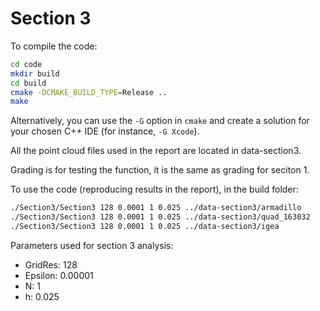 # Section 3

To compile the code:
```bash
cd code
mkdir build
cd build
cmake -DCMAKE_BUILD_TYPE=Release ..
make
```
Alternatively, you can use the `-G` option in `cmake` and create a solution for your chosen C++ IDE (for instance, `-G Xcode`).

All the point cloud files used in the report are located in data-section3. 

Grading is for testing the function, it is the same as grading for seciton 1. 

To use the code (reproducing results in the report), in the build folder:
```bash
./Section3/Section3 128 0.0001 1 0.025 ../data-section3/armadillo
./Section3/Section3 128 0.0001 1 0.025 ../data-section3/quad_163032
./Section3/Section3 128 0.0001 1 0.025 ../data-section3/igea
```

Parameters used for section 3 analysis:
* GridRes: 128 
* Epsilon: 0.00001 
* N: 1 
* h: 0.025